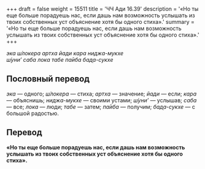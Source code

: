 +++
draft = false
weight = 15511
title = 'ЧЧ Ади 16.39'
description = '«Но ты еще больше порадуешь нас, если дашь нам возможность услышать из твоих собственных уст объяснение хотя бы одного стиха».'
summary = '«Но ты еще больше порадуешь нас, если дашь нам возможность услышать из твоих собственных уст объяснение хотя бы одного стиха».'
+++

_эка ш́локера артха йади кара ниджа-мукхе  
ш́уни’ саба лока табе па̄иба бад̣а-сукхе_

## Пословный перевод

_эка_ — одного; _ш́локера_ — стиха; _артха_ — значение; _йади_ — если; _кара_ — объяснишь; _ниджа_\-_мукхе_ — своими устами; _ш́уни’_ — услышав; _саба_ — все; _лока_ — люди; _табе_ — затем; _па̄иба_ — получим; _бад̣а_\-_сукхе_ — с большой радостью.

## Перевод

**«Но ты еще больше порадуешь нас, если дашь нам возможность услышать из твоих собственных уст объяснение хотя бы одного стиха».**

